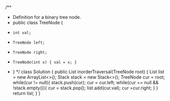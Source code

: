 /**
 * Definition for a binary tree node.
 * public class TreeNode {
 *     int val;
 *     TreeNode left;
 *     TreeNode right;
 *     TreeNode(int x) { val = x; }
 * }
 */
class Solution {
    public List<Integer> inorderTraversal(TreeNode root) {
        List<Integer> list = new ArrayList<>();
        Stack<TreeNode> stack = new Stack<>();
        TreeNode cur = root;
        while(cur != null){
            stack.push(cur);
            cur = cur.left;
            while(cur == null && !stack.empty()){
                cur = stack.pop();
                list.add(cur.val);
                cur =cur.right;
            }
        }
        return list;
    }
}